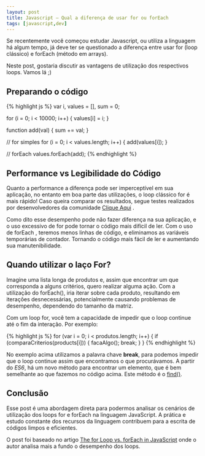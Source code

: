 ```yaml
---
layout: post
title: Javascript – Qual a diferença de usar for ou forEach
tags: [javascript,dev]
---
```


Se recentemente você começou estudar Javascript, ou utiliza a linguagem há algum tempo, já deve ter se questionado a diferença entre usar for (loop clássico) e forEach (método em arrays).

Neste post, gostaria discutir as vantagens de utilização dos respectivos loops. Vamos lá ;)

## Preparando o código

{% highlight js %}
var i, values = [], sum = 0;

for (i = 0; i < 10000; i++) {
    values[i] = i;
}

function add(val) {
    sum += val;
}

// for simples
for (i = 0; i < values.length; i++) {
    add(values[i]);
}

// forEach
values.forEach(add);
{% endhighlight %}


## Performance vs Legibilidade do Código

Quanto a performance a diferença pode ser imperceptível em sua aplicação, no entanto em boa parte das utilizações, o loop clássico for é mais rápido! Caso queira comparar os resultados, segue testes realizados por desenvolvedores da comunidade [Clique Aqui](https://jsperf.com/for-vs-foreach) . 

Como dito esse desempenho pode não fazer diferença na sua aplicação, e o uso excessivo de for pode tornar o código mais difícil de ler. Com o uso de forEach , teremos menos linhas de código, e eliminamos as variáveis temporárias de contador. Tornando o código mais fácil de ler e aumentando sua manutenibilidade.

## Quando utilizar o laço For?

Imagine uma lista longa de produtos e, assim que encontrar um que corresponda a alguns critérios, quero realizar alguma ação. Com a utilização do forEach(), iria iterar sobre cada produto, resultando em iterações desnecessárias, potencialmente causando problemas de desempenho, dependendo do tamanho da matriz.

Com um loop for, você tem a capacidade de impedir que o loop continue até o fim da interação. Por exemplo:

{% highlight js %}
for (var i = 0; i < produtos.length; i++) {
  if (comparaCriterios(products[i])) {
    facaAlgo();
    break;
  }
}
{% endhighlight %}

No exemplo acima utilizamos a palavra chave **break**, para podemos impedir que o loop continue assim que encontramos o que procurávamos. A partir do *ES6*, há um novo método para encontrar um elemento, que é bem semelhante ao que fazemos no código acima. Este método é o [find()](https://developer.mozilla.org/en-US/docs/Web/JavaScript/Reference/Global_Objects/Array/find).

## Conclusão

Esse post é uma abordagem direta para podermos analisar os cenários de utilização dos loops for e forEach na linguagem JavaScript. A prática e estudo constante dos recursos da linguagem contribuem para a escrita de códigos limpos e eficientes.

O post foi baseado no artigo [The for Loop vs. forEach in JavaScript](https://thejsguy.com/2016/07/30/javascript-for-loop-vs-array-foreach.html) onde o autor analisa mais a fundo o desempenho dos loops.






